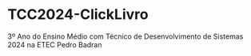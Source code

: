 # TCC2024-ClickLivro
3º Ano do Ensino Médio com Técnico de Desenvolvimento de Sistemas 2024 na ETEC Pedro Badran
